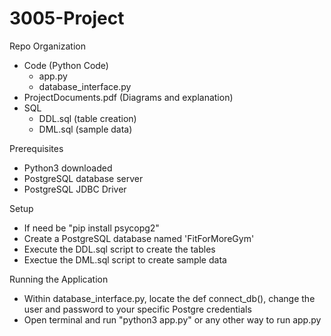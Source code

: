 # 3005-Project

Repo Organization
- Code (Python Code)
  - app.py
  - database_interface.py
- ProjectDocuments.pdf (Diagrams and explanation)
- SQL
  - DDL.sql (table creation)
  - DML.sql (sample data)

Prerequisites 
- Python3 downloaded
- PostgreSQL database server
- PostgreSQL JDBC Driver

Setup
- If need be "pip install psycopg2"
- Create a PostgreSQL database named 'FitForMoreGym'
- Execute the DDL.sql script to create the tables
- Exectue the DML.sql script to create sample data

Running the Application
- Within database_interface.py, locate the def connect_db(), change the user and password to your specific Postgre credentials
- Open terminal and run "python3 app.py" or any other way to run app.py
